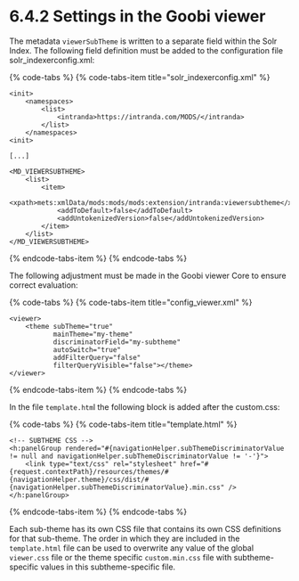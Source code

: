 # 6.4.2 Settings in the Goobi viewer

The metadata `viewerSubTheme` is written to a separate field within the Solr Index. The following field definition must be added to the configuration file solr\_indexerconfig.xml:

{% code-tabs %}
{% code-tabs-item title="solr\_indexerconfig.xml" %}
```markup
<init>
    <namespaces>
        <list>
            <intranda>https://intranda.com/MODS/</intranda>
        </list>
    </namespaces>
<init>

[...]

<MD_VIEWERSUBTHEME>
    <list>
        <item>
            <xpath>mets:xmlData/mods:mods/mods:extension/intranda:viewersubtheme</xpath>
            <addToDefault>false</addToDefault>
            <addUntokenizedVersion>false</addUntokenizedVersion>
        </item>
    </list>
</MD_VIEWERSUBTHEME>
```
{% endcode-tabs-item %}
{% endcode-tabs %}

The following adjustment must be made in the Goobi viewer Core to ensure correct evaluation:

{% code-tabs %}
{% code-tabs-item title="config\_viewer.xml" %}
```markup
<viewer>
    <theme subTheme="true" 
           mainTheme="my-theme" 
           discriminatorField="my-subtheme"
           autoSwitch="true"
           addFilterQuery="false"
           filterQueryVisible="false"></theme>
</viewer>
```
{% endcode-tabs-item %}
{% endcode-tabs %}

In the file `template.htm`l the following block is added after the custom.css:

{% code-tabs %}
{% code-tabs-item title="template.html" %}
```markup
<!-- SUBTHEME CSS -->
<h:panelGroup rendered="#{navigationHelper.subThemeDiscriminatorValue != null and navigationHelper.subThemeDiscriminatorValue != '-'}">
    <link type="text/css" rel="stylesheet" href="#{request.contextPath}/resources/themes/#{navigationHelper.theme}/css/dist/#{navigationHelper.subThemeDiscriminatorValue}.min.css" />
</h:panelGroup>
```
{% endcode-tabs-item %}
{% endcode-tabs %}

Each sub-theme has its own CSS file that contains its own CSS definitions for that sub-theme. The order in which they are included in the `template.html` file can be used to overwrite any value of the global `viewer.css` file or the theme specific `custom.min.css` file with subtheme-specific values in this subtheme-specific file.

